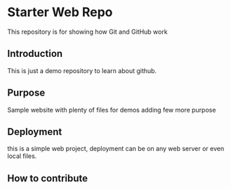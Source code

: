 # Starter Web Repo

This repository is for showing how Git and GitHub work

## Introduction

This is just a demo repository to learn about github.

## Purpose

Sample website with plenty of files for demos
adding few more purpose

## Deployment
this is a simple web project, deployment can be on any web server or even local files.

## How to contribute